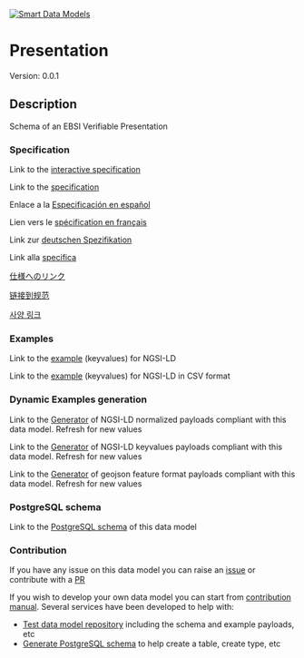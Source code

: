 [![Smart Data Models](https://smartdatamodels.org/wp-content/uploads/2022/01/SmartDataModels_logo.png "Logo")](https://smartdatamodels.org)
# Presentation
Version: 0.0.1

## Description 

Schema of an EBSI Verifiable Presentation
### Specification

Link to the [interactive specification](https://swagger.lab.fiware.org/?url=https://smart-data-models.github.io/dataModel.VerifiableCredentials/Presentation/swagger.yaml)

Link to the [specification](https://github.com/smart-data-models/dataModel.VerifiableCredentials/blob/master/Presentation/doc/spec.md)

Enlace a la [Especificación en español](https://github.com/smart-data-models/dataModel.VerifiableCredentials/blob/master/Presentation/doc/spec_ES.md)

Lien vers le [spécification en français](https://github.com/smart-data-models/dataModel.VerifiableCredentials/blob/master/Presentation/doc/spec_FR.md)

Link zur [deutschen Spezifikation](https://github.com/smart-data-models/dataModel.VerifiableCredentials/blob/master/Presentation/doc/spec_DE.md)

Link alla [specifica](https://github.com/smart-data-models/dataModel.VerifiableCredentials/blob/master/Presentation/doc/spec_IT.md)

[仕様へのリンク](https://github.com/smart-data-models/dataModel.VerifiableCredentials/blob/master/Presentation/doc/spec_JA.md)

[链接到规范](https://github.com/smart-data-models/dataModel.VerifiableCredentials/blob/master/Presentation/doc/spec_ZH.md)

[사양 링크](https://github.com/smart-data-models/dataModel.VerifiableCredentials/blob/master/Presentation/doc/spec_KO.md)
### Examples

Link to the [example](https://smart-data-models.github.io/dataModel.VerifiableCredentials/Presentation/examples/example.jsonld) (keyvalues) for NGSI-LD

Link to the [example](https://github.com/smart-data-models/dataModel.VerifiableCredentials/blob/master/Presentation/examples/example.jsonld.csv) (keyvalues) for NGSI-LD in CSV format
### Dynamic Examples generation

Link to the [Generator](https://smartdatamodels.org/extra/ngsi-ld_generator.php?schemaUrl=https://raw.githubusercontent.com/smart-data-models/dataModel.VerifiableCredentials/master/Presentation/schema.json&email=info@smartdatamodels.org) of NGSI-LD normalized payloads compliant with this data model. Refresh for new values

Link to the [Generator](https://smartdatamodels.org/extra/ngsi-ld_generator_keyvalues.php?schemaUrl=https://raw.githubusercontent.com/smart-data-models/dataModel.VerifiableCredentials/master/Presentation/schema.json&email=info@smartdatamodels.org) of NGSI-LD keyvalues payloads compliant with this data model. Refresh for new values

Link to the [Generator](https://smartdatamodels.org/extra/geojson_features_generator.php?schemaUrl=https://raw.githubusercontent.com/smart-data-models/dataModel.VerifiableCredentials/master/Presentation/schema.json&email=info@smartdatamodels.org) of geojson feature format payloads compliant with this data model. Refresh for new values
### PostgreSQL schema

Link to the [PostgreSQL schema](https://github.com/smart-data-models/dataModel.VerifiableCredentials/blob/master/Presentation/schema.sql) of this data model
### Contribution

 If you have any issue on this data model you can raise an [issue](https://github.com/smart-data-models/dataModel.VerifiableCredentials/issues)  or contribute with a [PR](https://github.com/smart-data-models/dataModel.VerifiableCredentials/pulls)

 If you wish to develop your own data model you can start from [contribution manual](https://bit.ly/contribution_manual). Several services have been developed to help with: 
 - [Test data model repository](https://smartdatamodels.org/index.php/data-models-contribution-api/) including the schema and example payloads, etc
 - [Generate PostgreSQL schema](https://smartdatamodels.org/index.php/sql-service/) to help create a table, create type, etc